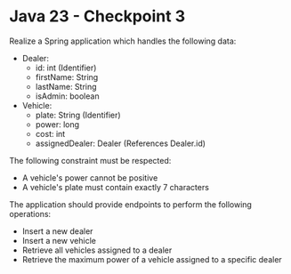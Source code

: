 # Java 23 - Checkpoint 3
Realize a Spring application which handles the following data:
- Dealer:
  - id: int (Identifier)
  - firstName: String
  - lastName: String
  - isAdmin: boolean
- Vehicle:
  - plate: String (Identifier)
  - power: long
  - cost: int
  - assignedDealer: Dealer (References Dealer.id)
  
The following constraint must be respected:
- A vehicle's power cannot be positive
- A vehicle's plate must contain exactly 7 characters

The application should provide endpoints to perform the following operations:
- Insert a new dealer
- Insert a new vehicle
- Retrieve all vehicles assigned to a dealer
- Retrieve the maximum power of a vehicle assigned to a specific dealer
  
